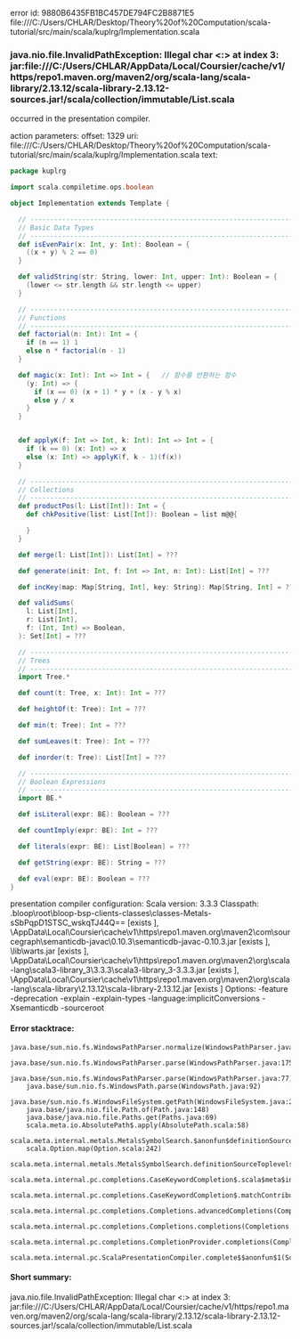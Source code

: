error id: 9880B6435FB1BC457DE794FC2B8871E5
file:///C:/Users/CHLAR/Desktop/Theory%20of%20Computation/scala-tutorial/src/main/scala/kuplrg/Implementation.scala
### java.nio.file.InvalidPathException: Illegal char <:> at index 3: jar:file:///C:/Users/CHLAR/AppData/Local/Coursier/cache/v1/https/repo1.maven.org/maven2/org/scala-lang/scala-library/2.13.12/scala-library-2.13.12-sources.jar!/scala/collection/immutable/List.scala

occurred in the presentation compiler.



action parameters:
offset: 1329
uri: file:///C:/Users/CHLAR/Desktop/Theory%20of%20Computation/scala-tutorial/src/main/scala/kuplrg/Implementation.scala
text:
```scala
package kuplrg

import scala.compiletime.ops.boolean

object Implementation extends Template {

  // ---------------------------------------------------------------------------
  // Basic Data Types
  // ---------------------------------------------------------------------------
  def isEvenPair(x: Int, y: Int): Boolean = {
    ((x + y) % 2 == 0)
  }

  def validString(str: String, lower: Int, upper: Int): Boolean = {
    (lower <= str.length && str.length <= upper)
  }

  // ---------------------------------------------------------------------------
  // Functions
  // ---------------------------------------------------------------------------
  def factorial(n: Int): Int = {
    if (n == 1) 1
    else n * factorial(n - 1)
  }

  def magic(x: Int): Int => Int = {   // 함수를 반환하는 함수
    (y: Int) => {
      if (x == 0) (x + 1) * y + (x - y % x)
      else y / x
    }
  }


  def applyK(f: Int => Int, k: Int): Int => Int = {
    if (k == 0) (x: Int) => x
    else (x: Int) => applyK(f, k - 1)(f(x))
  }

  // ---------------------------------------------------------------------------
  // Collections
  // ---------------------------------------------------------------------------
  def productPos(l: List[Int]): Int = {
    def chkPositive(list: List[Int]): Boolean = list m@@{

    }
  }

  def merge(l: List[Int]): List[Int] = ???

  def generate(init: Int, f: Int => Int, n: Int): List[Int] = ???

  def incKey(map: Map[String, Int], key: String): Map[String, Int] = ???

  def validSums(
    l: List[Int],
    r: List[Int],
    f: (Int, Int) => Boolean,
  ): Set[Int] = ???

  // ---------------------------------------------------------------------------
  // Trees
  // ---------------------------------------------------------------------------
  import Tree.*

  def count(t: Tree, x: Int): Int = ???

  def heightOf(t: Tree): Int = ???

  def min(t: Tree): Int = ???

  def sumLeaves(t: Tree): Int = ???

  def inorder(t: Tree): List[Int] = ???

  // ---------------------------------------------------------------------------
  // Boolean Expressions
  // ---------------------------------------------------------------------------
  import BE.*

  def isLiteral(expr: BE): Boolean = ???

  def countImply(expr: BE): Int = ???

  def literals(expr: BE): List[Boolean] = ???

  def getString(expr: BE): String = ???

  def eval(expr: BE): Boolean = ???
}

```


presentation compiler configuration:
Scala version: 3.3.3
Classpath:
<WORKSPACE>\.bloop\root\bloop-bsp-clients-classes\classes-Metals-sSbPqpD1STSC_wskqTJ44Q== [exists ], <HOME>\AppData\Local\Coursier\cache\v1\https\repo1.maven.org\maven2\com\sourcegraph\semanticdb-javac\0.10.3\semanticdb-javac-0.10.3.jar [exists ], <WORKSPACE>\lib\warts.jar [exists ], <HOME>\AppData\Local\Coursier\cache\v1\https\repo1.maven.org\maven2\org\scala-lang\scala3-library_3\3.3.3\scala3-library_3-3.3.3.jar [exists ], <HOME>\AppData\Local\Coursier\cache\v1\https\repo1.maven.org\maven2\org\scala-lang\scala-library\2.13.12\scala-library-2.13.12.jar [exists ]
Options:
-feature -deprecation -explain -explain-types -language:implicitConversions -Xsemanticdb -sourceroot <WORKSPACE>




#### Error stacktrace:

```
java.base/sun.nio.fs.WindowsPathParser.normalize(WindowsPathParser.java:204)
	java.base/sun.nio.fs.WindowsPathParser.parse(WindowsPathParser.java:175)
	java.base/sun.nio.fs.WindowsPathParser.parse(WindowsPathParser.java:77)
	java.base/sun.nio.fs.WindowsPath.parse(WindowsPath.java:92)
	java.base/sun.nio.fs.WindowsFileSystem.getPath(WindowsFileSystem.java:203)
	java.base/java.nio.file.Path.of(Path.java:148)
	java.base/java.nio.file.Paths.get(Paths.java:69)
	scala.meta.io.AbsolutePath$.apply(AbsolutePath.scala:58)
	scala.meta.internal.metals.MetalsSymbolSearch.$anonfun$definitionSourceToplevels$2(MetalsSymbolSearch.scala:70)
	scala.Option.map(Option.scala:242)
	scala.meta.internal.metals.MetalsSymbolSearch.definitionSourceToplevels(MetalsSymbolSearch.scala:69)
	scala.meta.internal.pc.completions.CaseKeywordCompletion$.scala$meta$internal$pc$completions$CaseKeywordCompletion$$$sortSubclasses(MatchCaseCompletions.scala:331)
	scala.meta.internal.pc.completions.CaseKeywordCompletion$.matchContribute(MatchCaseCompletions.scala:279)
	scala.meta.internal.pc.completions.Completions.advancedCompletions(Completions.scala:393)
	scala.meta.internal.pc.completions.Completions.completions(Completions.scala:186)
	scala.meta.internal.pc.completions.CompletionProvider.completions(CompletionProvider.scala:91)
	scala.meta.internal.pc.ScalaPresentationCompiler.complete$$anonfun$1(ScalaPresentationCompiler.scala:147)
```
#### Short summary: 

java.nio.file.InvalidPathException: Illegal char <:> at index 3: jar:file:///C:/Users/CHLAR/AppData/Local/Coursier/cache/v1/https/repo1.maven.org/maven2/org/scala-lang/scala-library/2.13.12/scala-library-2.13.12-sources.jar!/scala/collection/immutable/List.scala